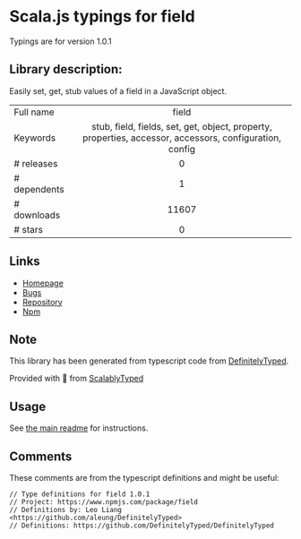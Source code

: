 
# Scala.js typings for field

Typings are for version 1.0.1

## Library description:
Easily set, get, stub values of a field in a JavaScript object.

|                    |                 |
| ------------------ | :-------------: |
| Full name          | field |
| Keywords           | stub, field, fields, set, get, object, property, properties, accessor, accessors, configuration, config |
| # releases         | 0 |
| # dependents       | 1 |
| # downloads        | 11607 |
| # stars            | 0 |

## Links
- [Homepage](https://github.com/jprichardson/field#readme)
- [Bugs](https://github.com/jprichardson/field/issues)
- [Repository](https://github.com/jprichardson/field)
- [Npm](https://www.npmjs.com/package/field)
    


## Note
This library has been generated from typescript code from [DefinitelyTyped](https://definitelytyped.org).

Provided with :purple_heart: from [ScalablyTyped](https://github.com/oyvindberg/ScalablyTyped)

## Usage
See [the main readme](../../readme.md) for instructions.

## Comments

These comments are from the typescript definitions and might be useful:
```
// Type definitions for field 1.0.1
// Project: https://www.npmjs.com/package/field
// Definitions by: Leo Liang <https://github.com/aleung/DefinitelyTyped>
// Definitions: https://github.com/DefinitelyTyped/DefinitelyTyped

```

